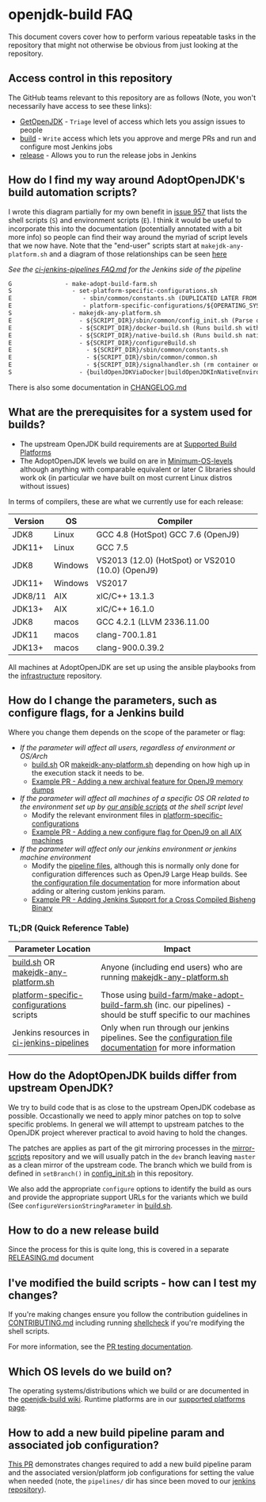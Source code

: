 # openjdk-build FAQ

This document covers cover how to perform various repeatable tasks in the
repository that might not otherwise be obvious from just looking at the
repository.

## Access control in this repository

The GitHub teams relevant to this repository are as follows (Note, you
won't necessarily have access to see these links):

- [GetOpenJDK](https://github.com/orgs/AdoptOpenJDK/teams/getopenjdk) - `Triage` level of access which lets you assign issues to people
- [build](https://github.com/orgs/AdoptOpenJDK/teams/build) - `Write` access which lets you approve and merge PRs and run and configure most Jenkins jobs
- [release](https://github.com/orgs/AdoptOpenJDK/teams/build) - Allows you to run the release jobs in Jenkins

## How do I find my way around AdoptOpenJDK's build automation scripts?

I wrote this diagram partially for my own benefit in [issue 957](https://github.com/AdoptOpenJDK/openjdk-build/issues/957) that lists the shell scripts (`S`) and environment scripts (`E`). I think it would be useful to incorporate this into the documentation (potentially annotated with a bit more info) so people can find their way around the myriad of script levels that we now have.
Note that the "end-user" scripts start at `makejdk-any-platform.sh` and a
diagram of those relationships can be seen [here](https://github.com/AdoptOpenJDK/openjdk-build/blob/master/docs/images/AdoptOpenJDK_Build_Script_Relationships.png)

*See the [ci-jenkins-pipelines FAQ.md](https://github.com/AdoptOpenJDK/ci-jenkins-pipelines/blob/master/FAQ.md#how-do-i-find-my-way-around-adoptopenjdks-build-automation-scripts) for the Jenkins side of the pipeline*

```markdown
G               - make-adopt-build-farm.sh
S                 - set-platform-specific-configurations.sh
E                    - sbin/common/constants.sh (DUPLICATED LATER FROM configureBuild.sh)
E                    - platform-specific-configurations/${OPERATING_SYSTEM}.sh
S                 - makejdk-any-platform.sh
E                   - ${SCRIPT_DIR}/sbin/common/config_init.sh (Parse options)
E                   - ${SCRIPT_DIR}/docker-build.sh (Runs build.sh within container)
E                   - ${SCRIPT_DIR}/native-build.sh (Runs build.sh natively)
E                   - ${SCRIPT_DIR}/configureBuild.sh
E                     - ${SCRIPT_DIR}/sbin/common/constants.sh
E                     - ${SCRIPT_DIR}/sbin/common/common.sh
E                     - ${SCRIPT_DIR}/signalhandler.sh (rm container on SIGINT/SIGTERM)
S                   - {buildOpenJDKViaDocker|buildOpenJDKInNativeEnvironment}
```

There is also some documentation in [CHANGELOG.md](CHANGELOG.md)

## What are the prerequisites for a system used for builds?

- The upstream OpenJDK build requirements are at [Supported Build Platforms](https://wiki.openjdk.java.net/display/Build/Supported+Build+Platforms)
- The AdoptOpenJDK levels we build on are in [Minimum-OS-levels](https://github.com/AdoptOpenJDK/openjdk-build/wiki/%5BWIP%5D-Minimum-OS-levels) although anything with comparable equivalent or later C libraries should work ok (in particular we have built on most current Linux distros without issues)

In terms of compilers, these are what we currently use for each release:

| Version | OS      | Compiler |
|---------|---------|----------|
| JDK8    | Linux   | GCC 4.8 (HotSpot) GCC 7.6 (OpenJ9)                |
| JDK11+  | Linux   | GCC 7.5                                           |
| JDK8    | Windows | VS2013 (12.0) (HotSpot) or VS2010 (10.0) (OpenJ9) |
| JDK11+  | Windows | VS2017                                            |
| JDK8/11 | AIX     | xlC/C++ 13.1.3                                    |
| JDK13+  | AIX     | xlC/C++ 16.1.0                                    |
| JDK8    | macos   | GCC 4.2.1 (LLVM 2336.11.00                        |
| JDK11   | macos   | clang-700.1.81                                    |
| JDK13+  | macos   | clang-900.0.39.2                                  |

All machines at AdoptOpenJDK are set up using the ansible playbooks from the
[infrastructure](https://github.com/adoptopenjdk/openjdk-infrastructure) repository.

## How do I change the parameters, such as configure flags, for a Jenkins build

Where you change them depends on the scope of the parameter or flag:

- *If the parameter will affect all users, regardless of environment or OS/Arch*
  - [build.sh](https://github.com/AdoptOpenJDK/openjdk-build/blob/master/sbin/build.sh) OR [makejdk-any-platform.sh](https://github.com/AdoptOpenJDK/openjdk-build/blob/master/makejdk-any-platform.sh) depending on how high up in the execution stack it needs to be.
  - [Example PR - Adding a new archival feature for OpenJ9 memory dumps](https://github.com/AdoptOpenJDK/openjdk-build/pull/2464)
- *If the parameter will affect all machines of a specific OS OR related to the environment set up by [our ansible scripts](https://github.com/AdoptOpenJDK/openjdk-infrastructure) at the shell script level*
  - Modify the relevant environment files in [platform-specific-configurations](https://github.com/AdoptOpenJDK/openjdk-build/tree/master/build-farm/platform-specific-configurations)
  - [Example PR - Adding a new configure flag for OpenJ9 on all AIX machines](https://github.com/AdoptOpenJDK/openjdk-build/pull/1442/files)
- *If the parameter will affect only our jenkins environment or jenkins machine environment*
  - Modify the [pipeline files](https://github.com/AdoptOpenJDK/ci-jenkins-pipelines/tree/master/pipelines/build), although this is normally only done for configuration differences such as OpenJ9 Large Heap builds. See [the configuration file documentation](https://github.com/AdoptOpenJDK/ci-jenkins-pipelines#configuration-files) for more information about adding or altering custom jenkins param.
  - [Example PR - Adding Jenkins Support for a Cross Compiled Bisheng Binary](https://github.com/AdoptOpenJDK/ci-jenkins-pipelines/pull/68)

### TL;DR (Quick Reference Table)

| Parameter Location | Impact |
| --- | --- |
| [build.sh](https://github.com/AdoptOpenJDK/openjdk-build/blob/master/sbin/build.sh) OR [makejdk-any-platform.sh](https://github.com/AdoptOpenJDK/openjdk-build/blob/master/makejdk-any-platform.sh) | Anyone (including end users) who are running [makejdk-any-platform.sh](https://github.com/AdoptOpenJDK/openjdk-build/blob/master/makejdk-any-platform.sh) |
| [platform-specific-configurations](https://github.com/AdoptOpenJDK/openjdk-build/tree/master/build-farm/platform-specific-configurations) scripts | Those using [build-farm/make-adopt-build-farm.sh](https://github.com/AdoptOpenJDK/openjdk-build/blob/master/build-farm/make-adopt-build-farm.sh) (inc. our pipelines) - should be stuff specific to our machines |
| Jenkins resources in [ci-jenkins-pipelines](https://github.com/AdoptOpenJDK/ci-jenkins-pipelines) | Only when run through our jenkins pipelines. See the [configuration file documentation](https://github.com/AdoptOpenJDK/ci-jenkins-pipelines#configuration-files) for more information |

## How do the AdoptOpenJDK builds differ from upstream OpenJDK?

We try to build code that is as close to the upstream OpenJDK codebase as
possible. Occastionally we need to apply minor patches on top to solve
specific problems. In general we will attempt to upstream patches to the
OpenJDK project wherever practical to avoid having to hold the changes.

The patches are applies as part of the git mirroring processes in the
[mirror-scripts](https://github.com/adoptium/mirror-scripts/blob/master/jdk8u/buildRepo.sh)
repository and we will usually patch in the `dev` branch leaving `master`
as a clean mirror of the upstream code. The branch which we build from is
defined in `setBranch()` in
[config_init.sh](https://github.com/AdoptOpenJDK/openjdk-build/blob/master/sbin/common/config_init.sh#L345)
in this repository.

We also add the appropriate `configure` options to identify the build as
ours and provide the appropriate support URLs for the variants which we
build (See `configureVersionStringParameter` in
[build.sh](https://github.com/AdoptOpenJDK/openjdk-build/blob/master/sbin/build.sh#L196).

## How to do a new release build

Since the process for this is quite long, this is covered in a separate [RELEASING.md](RELEASING.md) document

## I've modified the build scripts - how can I test my changes?

If you're making changes ensure you follow the contribution guidelines in
[CONTRIBUTING.md](CONTRIBUTING.md) including running [shellcheck](https://github.com/koalaman/shellcheck) if you're modifying the shell scripts.

For more information, see the [PR testing documentation](Testing.md).

## Which OS levels do we build on?

The operating systems/distributions which we build or are documented in the
[openjdk-build wiki](https://github.com/AdoptOpenJDK/openjdk-build/wiki/%5BWIP%5D-Minimum-OS-levels).
Runtime platforms are in our [supported platforms page](https://adoptopenjdk.net/supported_platforms.html).

## How to add a new build pipeline param and associated job configuration?

[This PR](https://github.com/AdoptOpenJDK/openjdk-build/pull/2416) demonstrates changes required to add a new build pipeline param and the associated version/platform job configurations for setting the value when needed  (note, the `pipelines/` dir has since been moved to our [jenkins repository](https://github.com/AdoptOpenJDK/ci-jenkins-pipelines)).
